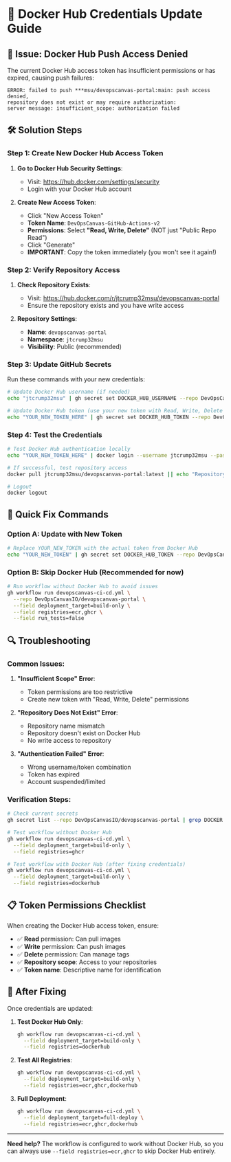 # 🔧 Docker Hub Credentials Update Guide

## 🚨 **Issue**: Docker Hub Push Access Denied

The current Docker Hub access token has insufficient permissions or has expired, causing push failures:

```
ERROR: failed to push ***msu/devopscanvas-portal:main: push access denied, 
repository does not exist or may require authorization: 
server message: insufficient_scope: authorization failed
```

## 🛠️ **Solution Steps**

### **Step 1: Create New Docker Hub Access Token**

1. **Go to Docker Hub Security Settings**:
   - Visit: https://hub.docker.com/settings/security
   - Login with your Docker Hub account

2. **Create New Access Token**:
   - Click "New Access Token"
   - **Token Name**: `DevOpsCanvas-GitHub-Actions-v2`
   - **Permissions**: Select **"Read, Write, Delete"** (NOT just "Public Repo Read")
   - Click "Generate"
   - **IMPORTANT**: Copy the token immediately (you won't see it again!)

### **Step 2: Verify Repository Access**

1. **Check Repository Exists**:
   - Visit: https://hub.docker.com/r/jtcrump32msu/devopscanvas-portal
   - Ensure the repository exists and you have write access

2. **Repository Settings**:
   - **Name**: `devopscanvas-portal`
   - **Namespace**: `jtcrump32msu`
   - **Visibility**: Public (recommended)

### **Step 3: Update GitHub Secrets**

Run these commands with your new credentials:

```bash
# Update Docker Hub username (if needed)
echo "jtcrump32msu" | gh secret set DOCKER_HUB_USERNAME --repo DevOpsCanvasIO/devopscanvas-portal

# Update Docker Hub token (use your new token with Read, Write, Delete permissions)
echo "YOUR_NEW_TOKEN_HERE" | gh secret set DOCKER_HUB_TOKEN --repo DevOpsCanvasIO/devopscanvas-portal
```

### **Step 4: Test the Credentials**

```bash
# Test Docker Hub authentication locally
echo "YOUR_NEW_TOKEN_HERE" | docker login --username jtcrump32msu --password-stdin

# If successful, test repository access
docker pull jtcrump32msu/devopscanvas-portal:latest || echo "Repository may be empty"

# Logout
docker logout
```

## 🎯 **Quick Fix Commands**

### **Option A: Update with New Token**
```bash
# Replace YOUR_NEW_TOKEN with the actual token from Docker Hub
echo "YOUR_NEW_TOKEN" | gh secret set DOCKER_HUB_TOKEN --repo DevOpsCanvasIO/devopscanvas-portal
```

### **Option B: Skip Docker Hub (Recommended for now)**
```bash
# Run workflow without Docker Hub to avoid issues
gh workflow run devopscanvas-ci-cd.yml \
  --repo DevOpsCanvasIO/devopscanvas-portal \
  --field deployment_target=build-only \
  --field registries=ecr,ghcr \
  --field run_tests=false
```

## 🔍 **Troubleshooting**

### **Common Issues**:

1. **"Insufficient Scope" Error**:
   - Token permissions are too restrictive
   - Create new token with "Read, Write, Delete" permissions

2. **"Repository Does Not Exist" Error**:
   - Repository name mismatch
   - Repository doesn't exist on Docker Hub
   - No write access to repository

3. **"Authentication Failed" Error**:
   - Wrong username/token combination
   - Token has expired
   - Account suspended/limited

### **Verification Steps**:

```bash
# Check current secrets
gh secret list --repo DevOpsCanvasIO/devopscanvas-portal | grep DOCKER

# Test workflow without Docker Hub
gh workflow run devopscanvas-ci-cd.yml \
  --field deployment_target=build-only \
  --field registries=ghcr

# Test workflow with Docker Hub (after fixing credentials)
gh workflow run devopscanvas-ci-cd.yml \
  --field deployment_target=build-only \
  --field registries=dockerhub
```

## 📋 **Token Permissions Checklist**

When creating the Docker Hub access token, ensure:

- ✅ **Read** permission: Can pull images
- ✅ **Write** permission: Can push images  
- ✅ **Delete** permission: Can manage tags
- ✅ **Repository scope**: Access to your repositories
- ✅ **Token name**: Descriptive name for identification

## 🚀 **After Fixing**

Once credentials are updated:

1. **Test Docker Hub Only**:
   ```bash
   gh workflow run devopscanvas-ci-cd.yml \
     --field deployment_target=build-only \
     --field registries=dockerhub
   ```

2. **Test All Registries**:
   ```bash
   gh workflow run devopscanvas-ci-cd.yml \
     --field deployment_target=build-only \
     --field registries=ecr,ghcr,dockerhub
   ```

3. **Full Deployment**:
   ```bash
   gh workflow run devopscanvas-ci-cd.yml \
     --field deployment_target=full-deploy \
     --field registries=ecr,ghcr,dockerhub
   ```

---

**Need help?** The workflow is configured to work without Docker Hub, so you can always use `--field registries=ecr,ghcr` to skip Docker Hub entirely.